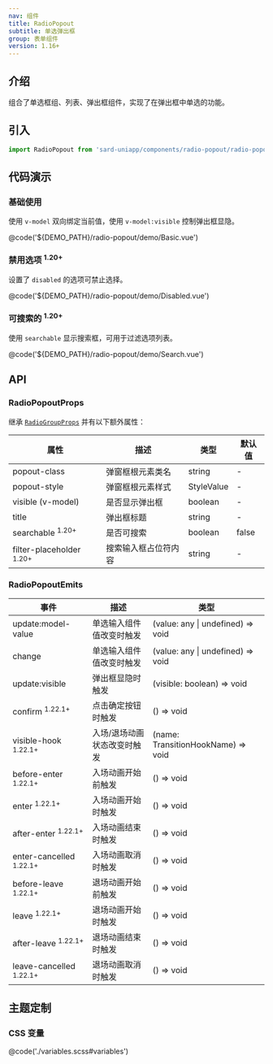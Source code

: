 ```yaml
---
nav: 组件
title: RadioPopout
subtitle: 单选弹出框
group: 表单组件
version: 1.16+
---
```


## 介绍

组合了单选框组、列表、弹出框组件，实现了在弹出框中单选的功能。

## 引入

```ts
import RadioPopout from 'sard-uniapp/components/radio-popout/radio-popout.vue'
```

## 代码演示

### 基础使用

使用 `v-model` 双向绑定当前值，使用 `v-model:visible` 控制弹出框显隐。

@code('${DEMO_PATH}/radio-popout/demo/Basic.vue')

### 禁用选项 <sup>1.20+</sup>

设置了 `disabled` 的选项可禁止选择。

@code('${DEMO_PATH}/radio-popout/demo/Disabled.vue')

### 可搜索的 <sup>1.20+</sup>

使用 `searchable` 显示搜索框，可用于过滤选项列表。

@code('${DEMO_PATH}/radio-popout/demo/Search.vue')

## API

### RadioPopoutProps

继承 [`RadioGroupProps`](./radio#RadioGroupProps) 并有以下额外属性：

| 属性                                | 描述                 | 类型       | 默认值 |
| ----------------------------------- | -------------------- | ---------- | ------ |
| popout-class                        | 弹窗框根元素类名     | string     | -      |
| popout-style                        | 弹窗框根元素样式     | StyleValue | -      |
| visible (v-model)                   | 是否显示弹出框       | boolean    | -      |
| title                               | 弹出框标题           | string     | -      |
| searchable <sup>1.20+</sup>         | 是否可搜索           | boolean    | false  |
| filter-placeholder <sup>1.20+</sup> | 搜索输入框占位符内容 | string     | -      |

### RadioPopoutEmits

| 事件                               | 描述                        | 类型                               |
| ---------------------------------- | --------------------------- | ---------------------------------- |
| update:model-value                 | 单选输入组件值改变时触发    | (value: any \| undefined) => void  |
| change                             | 单选输入组件值改变时触发    | (value: any \| undefined) => void  |
| update:visible                     | 弹出框显隐时触发            | (visible: boolean) => void         |
| confirm <sup>1.22.1+</sup>         | 点击确定按钮时触发          | () => void                         |
| visible-hook <sup>1.22.1+</sup>    | 入场/退场动画状态改变时触发 | (name: TransitionHookName) => void |
| before-enter <sup>1.22.1+</sup>    | 入场动画开始前触发          | () => void                         |
| enter <sup>1.22.1+</sup>           | 入场动画开始时触发          | () => void                         |
| after-enter <sup>1.22.1+</sup>     | 入场动画结束时触发          | () => void                         |
| enter-cancelled <sup>1.22.1+</sup> | 入场动画取消时触发          | () => void                         |
| before-leave <sup>1.22.1+</sup>    | 退场动画开始前触发          | () => void                         |
| leave <sup>1.22.1+</sup>           | 退场动画开始时触发          | () => void                         |
| after-leave <sup>1.22.1+</sup>     | 退场动画结束时触发          | () => void                         |
| leave-cancelled <sup>1.22.1+</sup> | 退场动画取消时触发          | () => void                         |

## 主题定制

### CSS 变量

@code('./variables.scss#variables')
